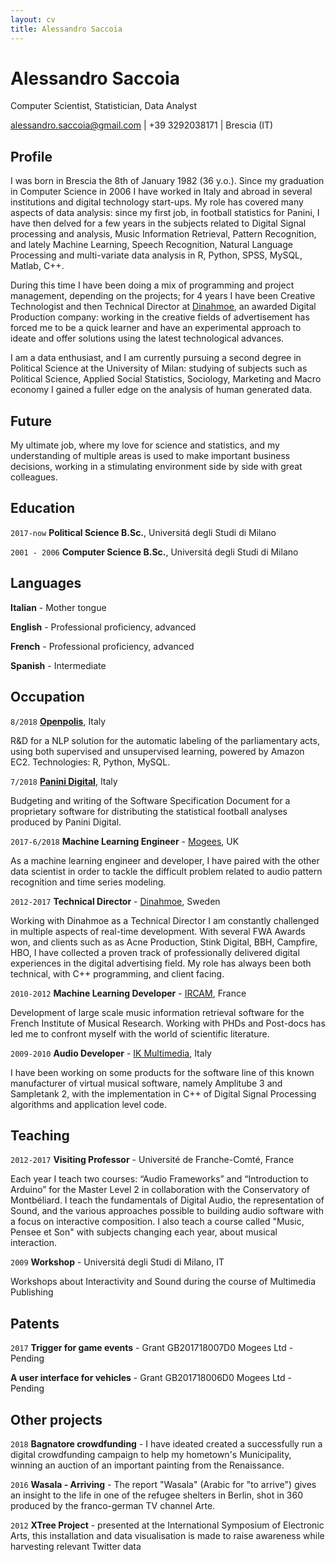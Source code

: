 ```yaml
---
layout: cv
title: Alessandro Saccoia
---
```

# Alessandro Saccoia
Computer Scientist, Statistician, Data Analyst

<div id="webaddress">
<a href="alessandro.saccoia@gmail.com">alessandro.saccoia@gmail.com</a>
| +39 3292038171 | Brescia (IT)
</div>


## Profile

I was born in Brescia the 8th of January 1982 (36 y.o.). Since my graduation in Computer 
Science in 2006 I have
worked in Italy and abroad in several institutions and digital technology start-ups.
My role has covered many aspects of data analysis: since my first job, in football 
statistics for Panini, I have then delved for a few years in the subjects related to
Digital Signal processing and analysis, Music Information Retrieval, Pattern Recognition,
and lately Machine Learning, Speech Recognition, Natural Language Processing and multi-variate 
data analysis in R, Python, SPSS, MySQL, Matlab, C++.

During this time I have been doing a mix of programming and project management, depending
on the projects; for 4 years I have been Creative Technologist and then Technical Director
at [Dinahmoe](http://www.dinahmoe.com),
an awarded Digital Production company: working in the creative fields of advertisement
has forced me to be a quick learner and have an experimental approach to ideate and offer
solutions using the latest technological advances.

I am a data enthusiast, and I am currently pursuing a second degree in Political Science
at the University of Milan: studying of subjects such as Political Science, Applied Social
Statistics, Sociology, Marketing and Macro economy I gained a fuller edge on the analysis of
human generated data.


## Future

My ultimate job, where my love for science and statistics, and my understanding of multiple
areas is used to make important business decisions, working in a stimulating 
environment side by side with great colleagues.


## Education

`2017-now`
__Political Science B.Sc.__, Universitá degli Studi di Milano

`2001 - 2006`
__Computer Science B.Sc.__, Universitá degli Studi di Milano

## Languages

__Italian__ - Mother tongue

__English__ - Professional proficiency, advanced

__French__ - Professional proficiency, advanced

__Spanish__ - Intermediate

## Occupation

`8/2018`
__[Openpolis](http://www.openpolis.it)__, Italy

R&D for a NLP solution for the automatic labeling of the parliamentary acts, using
both supervised and unsupervised learning, powered by Amazon EC2. Technologies: R, Python,
MySQL.

`7/2018`
__[Panini Digital](http://www.paninidigital.com)__, Italy

Budgeting and writing of the Software Specification Document for a proprietary software for
distributing the statistical football analyses produced by Panini Digital. 


`2017-6/2018`
__Machine Learning Engineer__ -  [Mogees](http://www.mogees.co.uk), UK

As a machine learning engineer and developer, I have paired with the other data scientist
in order to tackle the difficult problem related to audio pattern recognition and time series
modeling.


`2012-2017`
__Technical Director__ -  [Dinahmoe](http://www.dinahmoe.com), Sweden

Working with Dinahmoe as a Technical Director I am constantly challenged in multiple aspects
of real-time development. With several FWA Awards won, and clients such as as Acne Production,
Stink Digital, BBH, Campfire, HBO, I have collected a proven track of professionally delivered
digital experiences in the digital advertising field. My role has always been both technical,
with C++ programming, and client facing.

`2010-2012`
__Machine Learning Developer__ -  [IRCAM](http://www.ircam.fr), France

Development of large scale music information retrieval software for the French Institute of
Musical Research. Working with PHDs and Post-docs has led me to confront myself with the world
of scientific literature.

`2009-2010`
__Audio Developer__ -  [IK Multimedia](https://www.ikmultimedia.com), Italy

I have been working on some products for the software line of this known manufacturer of virtual
musical software, namely Amplitube 3 and Sampletank 2, with the implementation in C++ of
Digital Signal Processing algorithms and application level code.


## Teaching

`2012-2017`
__Visiting Professor__ -  Université de Franche-Comté, France

Each year I teach two courses: “Audio Frameworks” and “Introduction to Arduino” for the Master
Level 2 in collaboration with the Conservatory of Montbéliard. I teach the fundamentals of
Digital Audio, the representation of Sound, and the various approaches possible to building
audio software with a focus on interactive composition. I also teach a course called
"Music, Pensee et Son" with subjects changing each year, about musical interaction.

`2009`
__Workshop__ -  Universitá degli Studi di Milano, IT

Workshops about Interactivity and Sound during the course of Multimedia Publishing

## Patents

`2017`
__Trigger for game events__ - Grant GB201718007D0 Mogees Ltd - Pending

__A user interface for vehicles__ - Grant GB201718006D0 Mogees Ltd - Pending


## Other projects

`2018`
__Bagnatore crowdfunding__ - I have ideated created a successfully run a digital crowdfunding campaign to
help my hometown's Municipality, winning an auction of an important painting from the Renaissance.


`2016`
__Wasala - Arriving__ - The report "Wasala" (Arabic for "to arrive") gives an insight to the
life in one of the refugee shelters in Berlin, shot in 360 produced by the franco-german 
TV channel Arte.

`2012`
__XTree Project__ - presented at the International Symposium of Electronic Arts, this installation
and data visualisation is made to raise awareness while harvesting relevant Twitter data



<!-- ### Footer

Last updated: August 2018 -->


